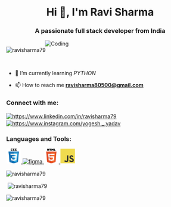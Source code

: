 <h1 align="center">Hi 👋, I'm Ravi Sharma</h1>
<h3 align="center">A passionate full stack developer from India</h3>
<img align="right" alt="Coding" width="400" src="https://www.wingstechsolutions.com/wp-content/uploads/2022/03/full-stack-development.gif">

<p align="left"> <img src="https://komarev.com/ghpvc/?username=ravisharma79&label=Profile%20views&color=0e75b6&style=flat" alt="ravisharma79" /> </p>

<p align="left"> <a href="https://twitter.com/" target="blank"><img src="https://img.shields.io/twitter/follow/?logo=twitter&style=for-the-badge" alt="" /></a> </p>

- 🌱 I’m currently learning *PYTHON*

- 📫 How to reach me **ravisharma80500@gmail.com**

<h3 align="left">Connect with me:</h3>
<p align="left">
<a href="https://linkedin.com/in/https://www.linkedin.com/in/yogesh-yadav123411/" target="blank"><img align="center" src="https://www.svgrepo.com/show/217760/linkedin.svg"
  alt="https://www.linkedin.com/in/ravisharma79" height="30" width="40" /></a>
<a href="https://instagram.com/https://www.instagram.com/yogesh._.yadav" target="blank"><img align="center" src="https://raw.githubusercontent.com/rahuldkjain/github-profile-readme-generator/master/src/images/icons/Social/instagram.svg" alt="https://www.instagram.com/yogesh._.yadav" height="30" width="40" /></a>
</p>

<h3 align="left">Languages and Tools:</h3>
<p align="left"> <a href="https://www.w3schools.com/css/" target="_blank" rel="noreferrer"> <img src="https://raw.githubusercontent.com/devicons/devicon/master/icons/css3/css3-original-wordmark.svg" alt="css3" width="40" height="40"/> </a> <a href="https://www.figma.com/" target="_blank" rel="noreferrer"> <img src="https://www.vectorlogo.zone/logos/figma/figma-icon.svg" alt="figma" width="40" height="40"/> </a> <a href="https://www.w3.org/html/" target="_blank" rel="noreferrer"> <img src="https://raw.githubusercontent.com/devicons/devicon/master/icons/html5/html5-original-wordmark.svg" alt="html5" width="40" height="40"/> </a> <a href="https://developer.mozilla.org/en-US/docs/Web/JavaScript" target="_blank" rel="noreferrer"> <img src="https://raw.githubusercontent.com/devicons/devicon/master/icons/javascript/javascript-original.svg" alt="javascript" width="40" height="40"/> </a> </p>

<p><img align="center" src="https://github-readme-stats.vercel.app/api/top-langs?username=ravisharma79&show_icons=true&locale=en&layout=compact" alt="ravisharma79" /></p>

<p>&nbsp;<img align="center" src="https://github-readme-stats.vercel.app/api?username=ravisharma79&show_icons=true&locale=en" alt="ravisharma79" /></p>

<p><img align="center" src="https://github-readme-streak-stats.herokuapp.com/?user=ravisharma79&" alt="ravisharma79" /></p
